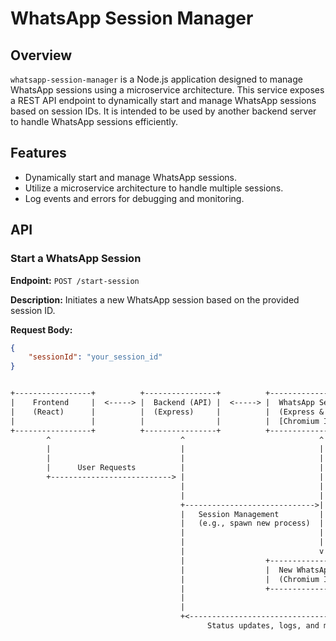 # WhatsApp Session Manager

## Overview

`whatsapp-session-manager` is a Node.js application designed to manage WhatsApp sessions using a microservice architecture. This service exposes a REST API endpoint to dynamically start and manage WhatsApp sessions based on session IDs. It is intended to be used by another backend server to handle WhatsApp sessions efficiently.

## Features

-   Dynamically start and manage WhatsApp sessions.
-   Utilize a microservice architecture to handle multiple sessions.
-   Log events and errors for debugging and monitoring.

## API

### Start a WhatsApp Session

**Endpoint:** `POST /start-session`

**Description:** Initiates a new WhatsApp session based on the provided session ID.

**Request Body:**

```json
{
    "sessionId": "your_session_id"
}
```

```txt

+-----------------+          +----------------+          +-----------------------------+
|    Frontend     |  <-----> |  Backend (API) |  <-----> |  WhatsApp Session Manager    |
|    (React)      |          |  (Express)     |          |  (Express & whatsapp-web.js) |
|                 |          |                |          |  [Chromium Instances]        |
+-----------------+          +----------------+          +-----------------------------+
        ^                             ^                              ^
        |                             |                              |
        |                             |                              |
        |      User Requests          |                              |
        +---------------------------> |                              |
                                      |                              |
                                      |                              |
                                      +----------------------------->|
                                      |   Session Management         |
                                      |   (e.g., spawn new process)  |
                                      |                              |
                                      |                              |
                                      |                              v
                                      |                  +----------------------------+
                                      |                  |  New WhatsApp Session      |
                                      |                  |  (Chromium Instance)       |
                                      |                  +----------------------------+
                                      |
                                      |
                                      +<----------------------------------------------+
                                            Status updates, logs, and message handling

```

